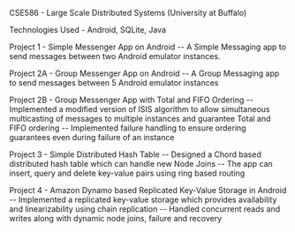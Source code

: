 CSE586 - Large Scale Distributed Systems
(University at Buffalo)

Technologies Used - Android, SQLite, Java

Project 1 - Simple Messenger App on Android
-- A Simple Messaging app to send messages between two Android emulator instances.

Project 2A - Group Messenger App on Android
-- A Group Messaging app to send messages between 5 Android emulator instances

Project 2B - Group Messenger App with Total and FIFO Ordering
-- Implemented a modified version of ISIS algorithm to allow simultaneous multicasting of messages to multiple instances and guarantee Total and FIFO ordering
-- Implemented failure handling to ensure ordering guarantees even during failure of an instance

Project 3 - Simple Distributed Hash Table
-- Designed a Chord based distributed hash table which can handle new Node Joins
-- The app can insert, query and delete key-value pairs using ring based routing

Project 4 - Amazon Dynamo based Replicated Key-Value Storage in Android
-- Implemented a replicated key-value storage which provides availability and linearizability using chain replication
-- Handled concurrent reads and writes along with dynamic node joins, failure and recovery


